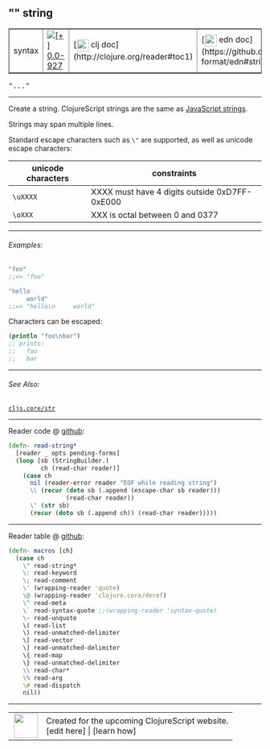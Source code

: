 ## "" string



 <table border="1">
<tr>
<td>syntax</td>
<td><a href="https://github.com/cljsinfo/cljs-api-docs/tree/0.0-927"><img valign="middle" alt="[+] 0.0-927" title="Added in 0.0-927" src="https://img.shields.io/badge/+-0.0--927-lightgrey.svg"></a> </td>
<td>
[<img height="24px" valign="middle" src="http://i.imgur.com/1GjPKvB.png"> clj doc](http://clojure.org/reader#toc1)
</td>
<td>
[<img height="24px" valign="middle" src="http://i.imgur.com/I8uNXHv.png"> edn doc](https://github.com/edn-format/edn#strings)
</td>
</tr>
</table>

<samp>"..."</samp><br>

---


Create a string.  ClojureScript strings are the same as [JavaScript strings].

[JavaScript strings]:https://developer.mozilla.org/en-US/docs/Web/JavaScript/Reference/Global_Objects/String

Strings may span multiple lines.

Standard escape characters such as `\"` are supported, as well as unicode
escape characters:

| unicode characters  | constraints                                   |
|---------------------|-----------------------------------------------|
| `\uXXXX`            | XXXX must have 4 digits outside 0xD7FF-0xE000 |
| `\oXXX`             | XXX is octal between 0 and 0377               |



---

###### Examples:

```clj
"foo"
;;=> "foo"

"hello
     world"
;;=> "hello\n     world"
```

Characters can be escaped:

```clj
(println "foo\nbar")
;; prints:
;;   foo
;;   bar
```



---

###### See Also:

[`cljs.core/str`](../cljs.core/str.md)<br>

---





Reader code @ [github](https://github.com/clojure/tools.reader/blob/tools.reader-0.9.1/src/main/clojure/clojure/tools/reader.clj#L281-L290):

```clj
(defn- read-string*
  [reader _ opts pending-forms]
  (loop [sb (StringBuilder.)
         ch (read-char reader)]
    (case ch
      nil (reader-error reader "EOF while reading string")
      \\ (recur (doto sb (.append (escape-char sb reader)))
                (read-char reader))
      \" (str sb)
      (recur (doto sb (.append ch)) (read-char reader)))))
```

<!--
Repo - tag - source tree - lines:

 <pre>
tools.reader @ tools.reader-0.9.1
└── src
    └── main
        └── clojure
            └── clojure
                └── tools
                    └── <ins>[reader.clj:281-290](https://github.com/clojure/tools.reader/blob/tools.reader-0.9.1/src/main/clojure/clojure/tools/reader.clj#L281-L290)</ins>
</pre>
-->

---
Reader table @ [github](https://github.com/clojure/tools.reader/blob/tools.reader-0.9.1/src/main/clojure/clojure/tools/reader.clj#L727-L746):

```clj
(defn- macros [ch]
  (case ch
    \" read-string*
    \: read-keyword
    \; read-comment
    \' (wrapping-reader 'quote)
    \@ (wrapping-reader 'clojure.core/deref)
    \^ read-meta
    \` read-syntax-quote ;;(wrapping-reader 'syntax-quote)
    \~ read-unquote
    \( read-list
    \) read-unmatched-delimiter
    \[ read-vector
    \] read-unmatched-delimiter
    \{ read-map
    \} read-unmatched-delimiter
    \\ read-char*
    \% read-arg
    \# read-dispatch
    nil))
```

<!--
Repo - tag - source tree - lines:

 <pre>
tools.reader @ tools.reader-0.9.1
└── src
    └── main
        └── clojure
            └── clojure
                └── tools
                    └── <ins>[reader.clj:727-746](https://github.com/clojure/tools.reader/blob/tools.reader-0.9.1/src/main/clojure/clojure/tools/reader.clj#L727-L746)</ins>
</pre>
-->

---



 <table>
<tr><td>
<img valign="middle" align="right" width="48px" src="http://i.imgur.com/Hi20huC.png">
</td><td>
Created for the upcoming ClojureScript website.<br>
[edit here] | [learn how]
</td></tr></table>

[edit here]:https://github.com/cljsinfo/cljs-api-docs/blob/master/cljsdoc/syntax/string.cljsdoc
[learn how]:https://github.com/cljsinfo/cljs-api-docs/wiki/cljsdoc-files

<!--

This information was too distracting to show to readers, but I'll leave it
commented here since it is helpful to:

- pretty-print the data used to generate this document
- and show how to retrieve that data



The API data for this symbol:

```clj
{:description "Create a string.  ClojureScript strings are the same as [JavaScript strings].\n\n[JavaScript strings]:https://developer.mozilla.org/en-US/docs/Web/JavaScript/Reference/Global_Objects/String\n\nStrings may span multiple lines.\n\nStandard escape characters such as `\\\"` are supported, as well as unicode\nescape characters:\n\n| unicode characters  | constraints                                   |\n|---------------------|-----------------------------------------------|\n| `\\uXXXX`            | XXXX must have 4 digits outside 0xD7FF-0xE000 |\n| `\\oXXX`             | XXX is octal between 0 and 0377               |",
 :ns "syntax",
 :name "string",
 :history [["+" "0.0-927"]],
 :type "syntax",
 :related ["cljs.core/str"],
 :full-name-encode "syntax/string",
 :extra-sources ({:code "(defn- read-string*\n  [reader _ opts pending-forms]\n  (loop [sb (StringBuilder.)\n         ch (read-char reader)]\n    (case ch\n      nil (reader-error reader \"EOF while reading string\")\n      \\\\ (recur (doto sb (.append (escape-char sb reader)))\n                (read-char reader))\n      \\\" (str sb)\n      (recur (doto sb (.append ch)) (read-char reader)))))",
                  :title "Reader code",
                  :repo "tools.reader",
                  :tag "tools.reader-0.9.1",
                  :filename "src/main/clojure/clojure/tools/reader.clj",
                  :lines [281 290]}
                 {:code "(defn- macros [ch]\n  (case ch\n    \\\" read-string*\n    \\: read-keyword\n    \\; read-comment\n    \\' (wrapping-reader 'quote)\n    \\@ (wrapping-reader 'clojure.core/deref)\n    \\^ read-meta\n    \\` read-syntax-quote ;;(wrapping-reader 'syntax-quote)\n    \\~ read-unquote\n    \\( read-list\n    \\) read-unmatched-delimiter\n    \\[ read-vector\n    \\] read-unmatched-delimiter\n    \\{ read-map\n    \\} read-unmatched-delimiter\n    \\\\ read-char*\n    \\% read-arg\n    \\# read-dispatch\n    nil))",
                  :title "Reader table",
                  :repo "tools.reader",
                  :tag "tools.reader-0.9.1",
                  :filename "src/main/clojure/clojure/tools/reader.clj",
                  :lines [727 746]}),
 :usage ["\"...\""],
 :examples [{:id "eb97ac",
             :content "```clj\n\"foo\"\n;;=> \"foo\"\n\n\"hello\n     world\"\n;;=> \"hello\\n     world\"\n```\n\nCharacters can be escaped:\n\n```clj\n(println \"foo\\nbar\")\n;; prints:\n;;   foo\n;;   bar\n```"}],
 :edn-doc "https://github.com/edn-format/edn#strings",
 :full-name "syntax/string",
 :display "\"\" string",
 :clj-doc "http://clojure.org/reader#toc1"}

```

Retrieve the API data for this symbol:

```clj
;; from Clojure REPL
(require '[clojure.edn :as edn])
(-> (slurp "https://raw.githubusercontent.com/cljsinfo/cljs-api-docs/catalog/cljs-api.edn")
    (edn/read-string)
    (get-in [:symbols "syntax/string"]))
```

-->
